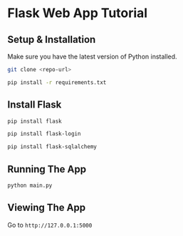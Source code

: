 # Flask Web App Tutorial

## Setup & Installation

Make sure you have the latest version of Python installed.

```bash
git clone <repo-url>
```

```bash
pip install -r requirements.txt
```

## Install Flask

```bash
pip install flask
```

```bash
pip install flask-login
```

```bash
pip install flask-sqlalchemy
```

## Running The App

```bash
python main.py
```

## Viewing The App

Go to `http://127.0.0.1:5000`
